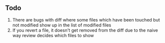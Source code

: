 ## Todo

1. There are bugs with diff where some files which have been touched but not modified
   show up in the list of modified files
2. If you revert a file, it doesn't get removed from the diff due to the naive way
   review decides which files to show
